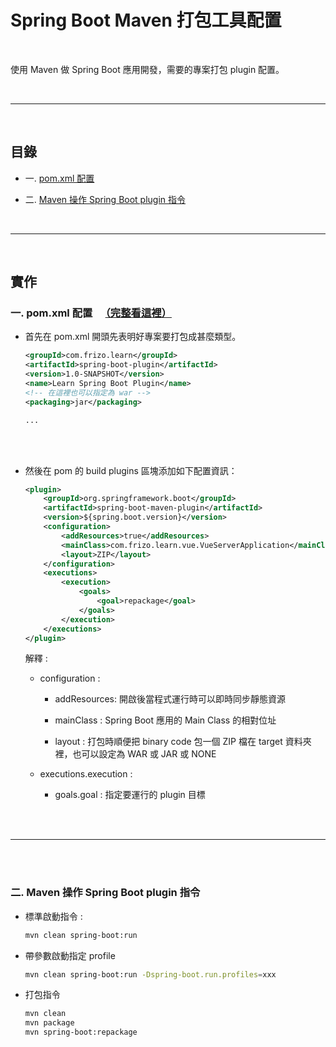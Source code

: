 # Spring Boot Maven 打包工具配置

<br>

使用 Maven 做 Spring Boot 應用開發，需要的專案打包 plugin 配置。

<br>

------------------------

<br>

## 目錄

* 一. [pom.xml 配置](#pom)

* 二. [Maven 操作 Spring Boot plugin 指令](#cmd)

<br>

---

<br>

## 實作

<div id="pom">

### 一. pom.xml 配置 　[（完整看這裡）](./pom.xml)

* 首先在 pom.xml 開頭先表明好專案要打包成甚麼類型。

    ```xml
    <groupId>com.frizo.learn</groupId>
    <artifactId>spring-boot-plugin</artifactId>
    <version>1.0-SNAPSHOT</version>
    <name>Learn Spring Boot Plugin</name>
    <!-- 在這裡也可以指定為 war -->
    <packaging>jar</packaging>

    ...
    ```


<br>
<br>

* 然後在 pom 的 build plugins 區塊添加如下配置資訊：

    ```xml
    <plugin>
        <groupId>org.springframework.boot</groupId>
        <artifactId>spring-boot-maven-plugin</artifactId>
        <version>${spring.boot.version}</version>
        <configuration>
            <addResources>true</addResources>
            <mainClass>com.frizo.learn.vue.VueServerApplication</mainClass>
            <layout>ZIP</layout>
        </configuration>
        <executions>
            <execution>
                <goals>
                    <goal>repackage</goal>
                </goals>
            </execution>
        </executions>
    </plugin>
    ```

    解釋 :

    * configuration :

        * addResources: 開啟後當程式運行時可以即時同步靜態資源
        
        * mainClass : Spring Boot 應用的 Main Class 的相對位址

        * layout : 打包時順便把 binary code 包一個 ZIP 檔在 target 資料夾裡，也可以設定為 WAR 或 JAR 或 NONE

    * executions.execution :

        * goals.goal : 指定要運行的 plugin 目標

<br><br>

---

<br><br>

<div id="cmd">

### 二. Maven 操作 Spring Boot plugin 指令

* 標準啟動指令 : 

    ```bash
    mvn clean spring-boot:run
    ```

* 帶參數啟動指定 profile

    ```bash
    mvn clean spring-boot:run -Dspring-boot.run.profiles=xxx
    ```

* 打包指令

    ```bash
    mvn clean
    mvn package
    mvn spring-boot:repackage
    ```

    